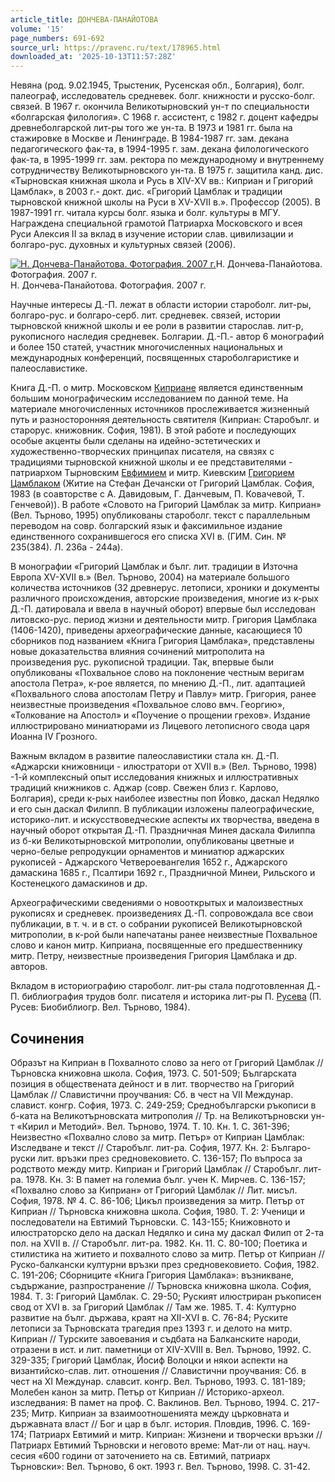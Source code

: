 ```yaml
---
article_title: ДОНЧЕВА-ПАНАЙОТОВА
volume: '15'
page_numbers: 691-692
source_url: https://pravenc.ru/text/178965.html
downloaded_at: '2025-10-13T11:57:28Z'
---
```


Невяна (род. 9.02.1945, Трыстеник, Русенская обл., Болгария), болг. палеограф, исследователь средневек. болг. книжности и русско-болг. связей. В 1967 г. окончила Великотырновский ун-т по специальности «болгарская филология». С 1968 г. ассистент, с 1982 г. доцент кафедры древнеболгарской лит-ры того же ун-та. В 1973 и 1981 гг. была на стажировке в Москве и Ленинграде. В 1984-1987 гг. зам. декана педагогического фак-та, в 1994-1995 г. зам. декана филологического фак-та, в 1995-1999 гг. зам. ректора по международному и внутреннему сотрудничеству Великотырновского ун-та. В 1975 г. защитила канд. дис. «Тырновская книжная школа и Русь в ХIV-ХV вв.: Киприан и Григорий Цамблак», в 2003 г.- докт. дис. «Григорий Цамблак и традиции тырновской книжной школы на Руси в ХV-ХVII в.». Профессор (2005). В 1987-1991 гг. читала курсы болг. языка и болг. культуры в МГУ. Награждена специальной грамотой Патриарха Московского и всея Руси Алексия II за вклад в изучение истории слав. цивилизации и болгаро-рус. духовных и культурных связей (2006).

[![Н. Дончева-Панайотова. Фотография. 2007 г.](https://pravenc.ru/data/674/483/1234/i200.jpg "Кликните для увеличения картинки")](https://pravenc.ru/data/674/483/1234/i400.jpg)Н. Дончева-Панайотова. Фотография. 2007 г.  
Н. Дончева-Панайотова. Фотография. 2007 г.

Научные интересы Д.-П. лежат в области истории староболг. лит-ры, болгаро-рус. и болгаро-серб. лит. средневек. связей, истории тырновской книжной школы и ее роли в развитии старослав. лит-р, рукописного наследия средневек. Болгарии. Д.-П.- автор 6 монографий и более 150 статей, участник многочисленных национальных и международных конференций, посвященных староболгаристике и палеославистике.

Книга Д.-П. о митр. Московском [Киприане](https://pravenc.ru/text/Киприане.html) является единственным большим монографическим исследованием по данной теме. На материале многочисленных источников прослеживается жизненный путь и разносторонняя деятельность святителя (Киприан: Старобълг. и старорус. книжовник. София, 1981). В этой работе и последующих особые акценты были сделаны на идейно-эстетических и художественно-творческих принципах писателя, на связях с традициями тырновской книжной школы и ее представителями - патриархом Тырновским [Евфимием](https://pravenc.ru/text/Евфимий.html) и митр. Киевским [Григорием Цамблаком](<https://pravenc.ru/text/Григорием Цамблаком.html>) (Житие на Стефан Дечански от Григорий Цамблак. София, 1983 (в соавторстве с А. Давидовым, Г. Данчевым, П. Ковачевой, Т. Генчевой)). В работе «Словото на Григорий Цамблак за митр. Киприан» (Вел. Търново, 1995) опубликованы староболг. текст с параллельным переводом на совр. болгарский язык и факсимильное издание единственного сохранившегося его списка XVI в. (ГИМ. Син. № 235(384). Л. 236а - 244а).

В монографии «Григорий Цамблак и бълг. лит. традиции в Източна Европа ХV-ХVII в.» (Вел. Търново, 2004) на материале большого количества источников (32 древнерус. летописи, хроники и документы различного происхождения, авторские произведения, многие из к-рых Д.-П. датировала и ввела в научный оборот) впервые был исследован литовско-рус. период жизни и деятельности митр. Григория Цамблака (1406-1420), приведены археографические данные, касающиеся 10 сборников под названием «Книга Григория Цамблака», представлены новые доказательства влияния сочинений митрополита на произведения рус. рукописной традиции. Так, впервые были опубликованы «Похвальное слово на поклонение честным веригам апостола Петра», к-рое является, по мнению Д.-П., лит. адаптацией «Похвального слова апостолам Петру и Павлу» митр. Григория, ранее неизвестные произведения «Похвальное слово вмч. Георгию», «Толкование на Апостол» и «Поучение о прощении грехов». Издание иллюстрировано миниатюрами из Лицевого летописного свода царя Иоанна IV Грозного.

Важным вкладом в развитие палеославистики стала кн. Д.-П. «Аджарски книжовници - илюстратори от ХVII в.» (Вел. Търново, 1998) -1-й комплексный опыт исследования книжных и иллюстративных традиций книжников с. Аджар (совр. Свежен близ г. Карлово, Болгария), среди к-рых наиболее известны поп Йовко, даскал Недялко и его сын даскал Филипп. В публикации изложены палеографические, историко-лит. и искусствоведческие аспекты их творчества, введена в научный оборот открытая Д.-П. Праздничная Минея даскала Филиппа из б-ки Великотырновской митрополии, опубликованы цветные и черно-белые репродукции орнаментов и миниатюр аджарских рукописей - Аджарского Четвероевангелия 1652 г., Аджарского дамаскина 1685 г., Псалтири 1692 г., Праздничной Минеи, Рильского и Костенецкого дамаскинов и др.

Археографическими сведениями о новооткрытых и малоизвестных рукописях и средневек. произведениях Д.-П. сопровождала все свои публикации, в т. ч. и в ст. о собрании рукописей Великотырновской митрополии, в к-рой были напечатаны ранее неизвестные Похвальное слово и канон митр. Киприана, посвященные его предшественнику митр. Петру, неизвестные произведения Григория Цамблака и др. авторов.

Вкладом в историографию староболг. лит-ры стала подготовленная Д.-П. библиография трудов болг. писателя и историка лит-ры П. [Русева](https://pravenc.ru/text/Русева.html) (П. Русев: Биобиблиогр. Вел. Търново, 1984).

## Сочинения

Образът на Киприан в Похвалното слово за него от Григорий Цамблак // Търновска книжовна школа. София, 1973. С. 501-509; Българската позиция в обществената дейност и в лит. творчество на Григорий Цамблак // Славистични проучвания: Сб. в чест на VII Междунар. славист. конгр. София, 1973. С. 249-259; Среднобългарски ръкописи в б-ката на Великотърновската митрополия // Тр. на Великотърновски ун-т «Кирил и Методий». Вел. Търново, 1974. Т. 10. Кн. 1. С. 361-396; Неизвестно «Похвално слово за митр. Петър» от Киприан Цамблак: Изследване и текст // Старобълг. лит-ра. София, 1977. Кн. 2: Българо-руски лит. връзки през средновековието. С. 136-157; По въпроса за родството между митр. Киприан и Григорий Цамблак // Старобълг. лит-ра. 1978. Кн. 3: В памет на големиа бълг. учен К. Мирчев. С. 136-157; «Похвално слово за Киприан» от Григорий Цамблак // Лит. мисъл. София, 1978. № 4. С. 86-106; Цикъл произведения за митр. Петър от Киприан // Търновска книжовна школа. София, 1980. Т. 2: Ученици и последователи на Евтимий Търновски. С. 143-155; Книжовното и илюстраторско дело на даскал Недялко и сина му даскал Филип от 2-та пол. на ХVII в. // Старобълг. лит-ра. 1982. Кн. 11. С. 80-100; Поетика и стилистика на житието и похвалното слово за митр. Петър от Киприан // Руско-балкански културни връзки през средновековието. София, 1982. С. 191-206; Сборниците «Книга Григория Цамблака»: възникване, съдържание, разпространение // Търновска книжовна школа. София, 1984. Т. 3: Григорий Цамблак. С. 29-50; Руският илюстриран ръкописен свод от ХVI в. за Григорий Цамблак // Там же. 1985. Т. 4: Културно развитие на бълг. държава, краят на XII-XVI в. С. 76-84; Руските летописи за Търновската трагедия през 1393 г. и делото на митр. Киприан // Турските завоевания и съдбата на Балканските народи, отразени в ист. и лит. паметници от ХIV-ХVIII в. Вел. Търново, 1992. С. 329-335; Григорий Цамблак, Йосиф Волоцки и някои аспекти на византийско-слав. лит. отношения // Славистични проучвания: Сб. в чест на XI Междунар. славсит. конгр. Вел. Търново, 1993. С. 181-189; Молебен канон за митр. Петър от Киприан // Историко-археол. изследвания: В памет на проф. С. Ваклинов. Вел. Търново, 1994. С. 217-235; Митр. Киприан за взаимоотношенията между църковната и държавната власт // Бог и цар в бълг. история. Пловдив, 1996. С. 169-174; Патриарх Евтимий и митр. Киприан: Жизнени и творчески връзки // Патриарх Евтимий Търновски и неговото време: Мат-ли от нац. науч. сесия «600 години от заточението на св. Евтимий, патриарх Търновски»: Вел. Търново, 6 окт. 1993 г. Вел. Търново, 1998. С. 31-42.
